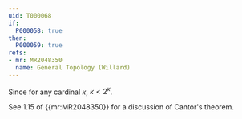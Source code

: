 ```yaml
---
uid: T000068
if:
  P000058: true
then:
  P000059: true
refs:
- mr: MR2048350
  name: General Topology (Willard)
---
```


Since for any cardinal $\kappa$, $\kappa < 2^{\kappa}$.

See 1.15 of {{mr:MR2048350}} for a discussion of Cantor's theorem.
